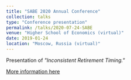 ```yaml
---
title: "SABE 2020 Annual Conference"
collection: talks
type: "Conference presentation"
permalink: /talks/2020-07-24-SABE
venue: "Higher School of Economics (virtual)"
date: 2019-01-24
location: "Moscow, Russia (virtual)"
---
```


Presentation of <i>"Inconsistent Retirement Timing."</i>

[More information here](https://sabe2020.hse.ru)
